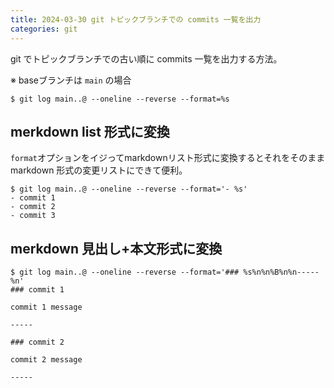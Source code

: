 ```yaml
---
title: 2024-03-30 git トピックブランチでの commits 一覧を出力
categories: git
---
```


git でトピックブランチでの古い順に commits 一覧を出力する方法。

※ baseブランチは `main` の場合

```console
$ git log main..@ --oneline --reverse --format=%s
```

## merkdown list 形式に変換

`format`オプションをイジってmarkdownリスト形式に変換するとそれをそのまま markdown 形式の変更リストにできて便利。

```console
$ git log main..@ --oneline --reverse --format='- %s'
- commit 1
- commit 2
- commit 3
```

## merkdown 見出し+本文形式に変換

```console
$ git log main..@ --oneline --reverse --format='### %s%n%n%B%n%n-----%n'
### commit 1

commit 1 message

-----

### commit 2

commit 2 message

-----
```
